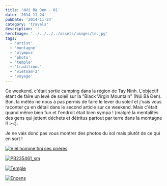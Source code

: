 ```yaml
---
title: 'Núi Bà Đen - 01'
date: '2014-11-24'
pubDate: '2014-11-24'
category: 'travels'
description: ''
heroImage: '../../../../assets/images/te.jpg'
tags:
  - 'artist'
  - 'montagne'
  - 'olympus'
  - 'photo'
  - 'temple'
  - 'traditions'
  - 'vietnam-2'
  - 'voyage'
---
```


Ce weekend, c'était sortie camping dans la région de Tay Ninh. L'objectif étant de faire un levé de soleil sur la "Black Virgin Mountain" (Núi Bà Đen). Bon, la météo ne nous à pas permis de faire le lever du soleil et j'vais vous raconter ça en détail dans le second article sur ce weekend. Mais c'était quand même bien fun et l'endroit était bien sympa ! (malgré la mentalités des gens qui jettent déchets et détritus partout par terre dans la montagne !! ><).

Je ne vais donc pas vous montrer des photos du sol mais plutôt de ce qui en sort !

[![Viel homme fini ses prières](http://malparty.fr/wp-content/uploads/2014/11/PB235460_sm.jpg)](http://malparty.fr/wp-content/uploads/2014/11/PB235460.jpg)

[![PB235461_sm](http://malparty.fr/wp-content/uploads/2014/11/PB235461_sm.jpg)](http://malparty.fr/wp-content/uploads/2014/11/PB235461.jpg)

[![Temple](http://malparty.fr/wp-content/uploads/2014/11/PB235423_sm.jpg)](http://malparty.fr/wp-content/uploads/2014/11/PB235423.jpg)

[![Encens](http://malparty.fr/wp-content/uploads/2014/11/PB235458_sm.jpg)](http://malparty.fr/wp-content/uploads/2014/11/PB235458.jpg)
